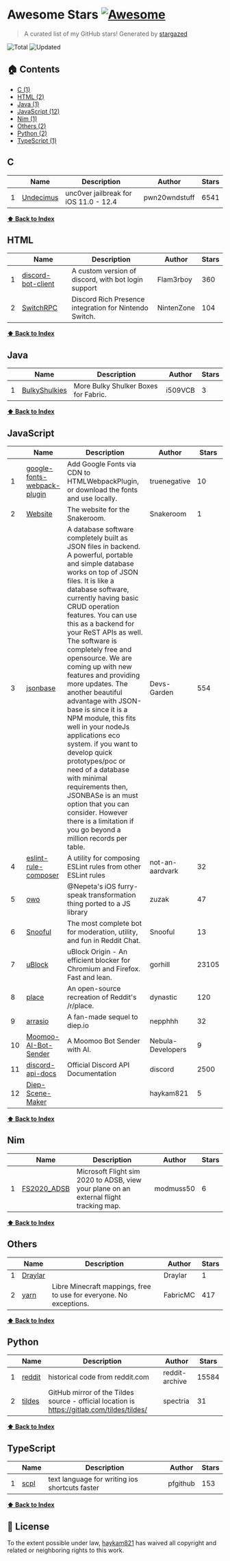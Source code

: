 # Awesome Stars [![Awesome](https://cdn.rawgit.com/sindresorhus/awesome/d7305f38d29fed78fa85652e3a63e154dd8e8829/media/badge.svg)](https://github.com/sindresorhus/awesome)

> A curated list of my GitHub stars! Generated by [stargazed](https://github.com/abhijithvijayan/stargazed)

![Total](https://img.shields.io/badge/Total-22-green.svg)
![Updated](https://img.shields.io/badge/Updated-26--12--2020-blue.svg)

## 🏠 Contents

- [C (1)](#c)
- [HTML (2)](#html)
- [Java (1)](#java)
- [JavaScript (12)](#javascript)
- [Nim (1)](#nim)
- [Others (2)](#others)
- [Python (2)](#python)
- [TypeScript (1)](#typescript)

## C
|  | Name 	|  Description 	| Author  	|  Stars 	|
|---	|---	|---	|---	|---	|
| 1 |  [Undecimus](https://github.com/pwn20wndstuff/Undecimus) | unc0ver jailbreak for iOS 11.0 - 12.4 | pwn20wndstuff | 6541 |

**[⬆ Back to Index](#-contents)**

## HTML
|  | Name 	|  Description 	| Author  	|  Stars 	|
|---	|---	|---	|---	|---	|
| 1 |  [discord-bot-client](https://github.com/Flam3rboy/discord-bot-client) | A custom version of discord, with bot login support | Flam3rboy | 360 |
| 2 |  [SwitchRPC](https://github.com/NintenZone/SwitchRPC) | Discord Rich Presence integration for Nintendo Switch. | NintenZone | 104 |

**[⬆ Back to Index](#-contents)**

## Java
|  | Name 	|  Description 	| Author  	|  Stars 	|
|---	|---	|---	|---	|---	|
| 1 |  [BulkyShulkies](https://github.com/i509VCB/BulkyShulkies) | More Bulky Shulker Boxes for Fabric. | i509VCB | 3 |

**[⬆ Back to Index](#-contents)**

## JavaScript
|  | Name 	|  Description 	| Author  	|  Stars 	|
|---	|---	|---	|---	|---	|
| 1 |  [google-fonts-webpack-plugin](https://github.com/truenegative/google-fonts-webpack-plugin) | Add Google Fonts via CDN to HTMLWebpackPlugin, or download the fonts and use locally. | truenegative | 10 |
| 2 |  [Website](https://github.com/Snakeroom/Website) | The website for the Snakeroom. | Snakeroom | 1 |
| 3 |  [jsonbase](https://github.com/Devs-Garden/jsonbase) | A database software completely built as JSON files in backend. A powerful, portable and simple database works on top of JSON files. It is like a database software, currently having basic CRUD operation features. You can use this as a backend for your ReST APIs as well. The software is completely free and opensource. We are coming up with new features and providing more updates. The another beautiful advantage with JSON-base is since it is a NPM module, this fits well in your nodeJs applications eco system. if you want to develop quick prototypes/poc or need of a database with minimal requirements then, JSONBASe is an must option that you can consider. However there is a limitation if you go beyond a million records per table. | Devs-Garden | 554 |
| 4 |  [eslint-rule-composer](https://github.com/not-an-aardvark/eslint-rule-composer) | A utility for composing ESLint rules from other ESLint rules | not-an-aardvark | 32 |
| 5 |  [owo](https://github.com/zuzak/owo) | @Nepeta&#39;s iOS furry-speak transformation thing ported to a JS library | zuzak | 47 |
| 6 |  [Snooful](https://github.com/Snooful/Snooful) | The most complete bot for moderation, utility, and fun in Reddit Chat. | Snooful | 13 |
| 7 |  [uBlock](https://github.com/gorhill/uBlock) | uBlock Origin - An efficient blocker for Chromium and Firefox. Fast and lean. | gorhill | 23105 |
| 8 |  [place](https://github.com/dynastic/place) | An open-source recreation of Reddit&#39;s /r/place. | dynastic | 120 |
| 9 |  [arrasio](https://github.com/nepphhh/arrasio) | A fan-made sequel to diep.io | nepphhh | 32 |
| 10 |  [Moomoo-AI-Bot-Sender](https://github.com/Nebula-Developers/Moomoo-AI-Bot-Sender) | A Moomoo Bot Sender with AI. | Nebula-Developers | 9 |
| 11 |  [discord-api-docs](https://github.com/discord/discord-api-docs) | Official Discord API Documentation | discord | 2500 |
| 12 |  [Diep-Scene-Maker](https://github.com/haykam821/Diep-Scene-Maker) |  | haykam821 | 5 |

**[⬆ Back to Index](#-contents)**

## Nim
|  | Name 	|  Description 	| Author  	|  Stars 	|
|---	|---	|---	|---	|---	|
| 1 |  [FS2020_ADSB](https://github.com/modmuss50/FS2020_ADSB) | Microsoft Flight sim 2020 to ADSB, view your plane on an external flight tracking map. | modmuss50 | 6 |

**[⬆ Back to Index](#-contents)**

## Others
|  | Name 	|  Description 	| Author  	|  Stars 	|
|---	|---	|---	|---	|---	|
| 1 |  [Draylar](https://github.com/Draylar/Draylar) |  | Draylar | 1 |
| 2 |  [yarn](https://github.com/FabricMC/yarn) | Libre Minecraft mappings, free to use for everyone. No exceptions. | FabricMC | 417 |

**[⬆ Back to Index](#-contents)**

## Python
|  | Name 	|  Description 	| Author  	|  Stars 	|
|---	|---	|---	|---	|---	|
| 1 |  [reddit](https://github.com/reddit-archive/reddit) | historical code from reddit.com | reddit-archive | 15584 |
| 2 |  [tildes](https://github.com/spectria/tildes) | GitHub mirror of the Tildes source - official location is https://gitlab.com/tildes/tildes/ | spectria | 31 |

**[⬆ Back to Index](#-contents)**

## TypeScript
|  | Name 	|  Description 	| Author  	|  Stars 	|
|---	|---	|---	|---	|---	|
| 1 |  [scpl](https://github.com/pfgithub/scpl) | text language for writing ios shortcuts faster | pfgithub | 153 |

**[⬆ Back to Index](#-contents)**

## 📝 License

To the extent possible under law, [haykam821](https://github.com/haykam821) has waived all copyright and related or neighboring rights to this work.

